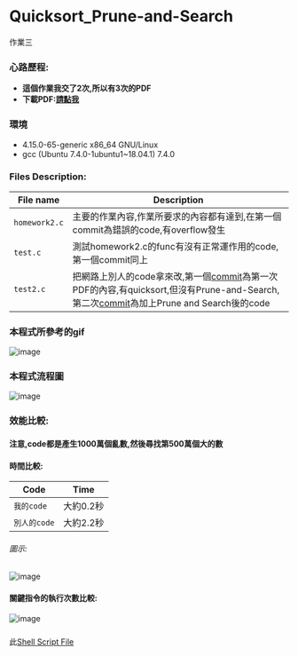 # Quicksort_Prune-and-Search
作業三

### 心路歷程:
- **這個作業我交了2次,所以有3次的PDF**
- **下載PDF:[請點我](https://drive.google.com/file/d/1pFXEG9Zf-pew6ZaNYXb1wFI3qhrubf-H/view?usp=sharing)**
### 環境
- 4.15.0-65-generic x86_64 GNU/Linux
- gcc (Ubuntu 7.4.0-1ubuntu1~18.04.1) 7.4.0
### Files Description:
| File name | Description |
| --------- | ----------- |
| `homework2.c`  | 主要的作業內容,作業所要求的內容都有達到,在第一個commit為錯誤的code,有overflow發生|
| `test.c`    | 測試homework2.c的func有沒有正常運作用的code,第一個commit同上 |
| `test2.c`  | 把網路上別人的code拿來改,第一個[commit](https://github.com/redblaze1/Quicksort_Prune-and-Search/commit/1d8b025f0d6e51b36811374ccb5d08114cc837c8#diff-054a537f807fed494884560f8073369a)為第一次PDF的內容,有quicksort,但沒有Prune-and-Search,第二次[commit](https://github.com/redblaze1/Quicksort_Prune-and-Search/commit/323696aca5d9ce96eafea41087c42e19515dc7d6#diff-054a537f807fed494884560f8073369a)為加上Prune and Search後的code |

### 本程式所參考的gif
![image](https://static.coderbridge.com/img/techbridge/images/huli/sorting/quick.gif)
### 本程式流程圖
![image](https://i.imgur.com/qrcIgqc.jpg)

### 效能比較:
#### 注意,code都是產生1000萬個亂數,然後尋找第500萬個大的數

#### **時間比較:**
| Code | Time |
| ---- | ---- |
| `我的code`  | 大約0.2秒|
| `別人的code`    | 大約2.2秒 |
###### 圖示:
![image](https://imgur.com/GSb0s0x.jpg)
#### **關鍵指令的執行次數比較:**
![image](https://imgur.com/IFvVJlj.jpg)
##### 
此[Shell Script File](https://github.com/redblaze1/Quicksort_Prune-and-Search/blob/master/performance/test.sh)
